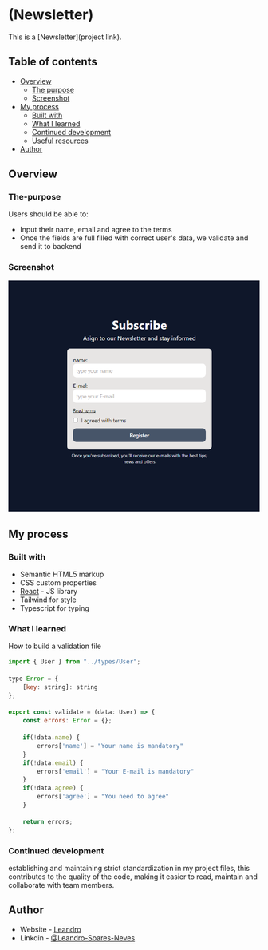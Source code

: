 # (Newsletter)

This is a [Newsletter](project link). 

## Table of contents

- [Overview](#overview)
  - [The purpose](#The-purpose)
  - [Screenshot](#screenshot)
- [My process](#my-process)
  - [Built with](#built-with)
  - [What I learned](#what-i-learned)
  - [Continued development](#continued-development)
  - [Useful resources](#useful-resources)
- [Author](#author)

## Overview

### The-purpose

Users should be able to:

- Input their name, email and agree to the terms
- Once the fields are full filled with correct user's data, we validate and send it to backend

### Screenshot

![Newsletter Screenshot](./src/assets/Subscribe.png)

## My process

### Built with

- Semantic HTML5 markup
- CSS custom properties
- [React](https://reactjs.org/) - JS library
- Tailwind for style
- Typescript for typing

### What I learned

How to build a validation file

```js
import { User } from "../types/User";

type Error = {
    [key: string]: string
};

export const validate = (data: User) => {
    const errors: Error = {};

    if(!data.name) {
        errors['name'] = "Your name is mandatory"
    }
    if(!data.email) {
        errors['email'] = "Your E-mail is mandatory" 
    }
    if(!data.agree) {
        errors['agree'] = "You need to agree" 
    }

    return errors;
};
```


### Continued development

establishing and maintaining strict standardization in my project files, this contributes to the quality of the code, making it easier to read, maintain and collaborate with team members.


## Author

- Website - [Leandro](https://leandro-pixel.github.io/React-Portfolio/)
- Linkdin - [@Leandro-Soares-Neves](https://www.linkedin.com/in/leandro-soares-neves/)


